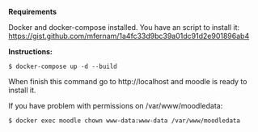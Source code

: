 **Requirements**

Docker and docker-compose installed. You have an script to install it:
https://gist.github.com/mfernam/1a4fc33d9bc39a01dc91d2e901896ab4


**Instructions:**
~~~~
$ docker-compose up -d --build
~~~~

When finish this command go to http://localhost and moodle is ready to install it.

If you have problem with permissions on /var/www/moodledata:

~~~~
$ docker exec moodle chown www-data:www-data /var/www/moodledata
~~~~
